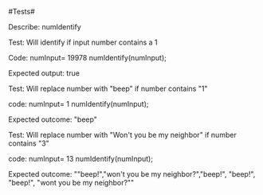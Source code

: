 #Tests#

Describe: numIdentify

Test: Will identify if input number contains a 1

Code: numInput= 19978
numIdentify(numInput);


Expected output: true

Test: Will replace number with "beep" if number contains "1"

code: numInput= 1
numIdentify(numInput);

Expected outcome: "beep"

Test: Will replace number with "Won't you be my neighbor" if number contains "3"

code: numInput= 13
numIdentify(numInput);

Expected outcome: ""beep!","won't you be my neighbor?","beep!", "beep!", "beep!", "wont you be my neighbor?""



